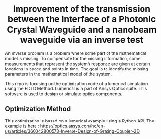 <h1 align="center">Improvement of the transmission between the interface of a Photonic Crystal Waveguide and a nanobeam waveguide via an inverse test</h1>

An inverse problem is a problem where some part of the mathematical model is missing. To compensate for the missing information, some measurements that represent the system’s response are given at certain locations in space and points in time. The goal is to identify the missing parameters in the mathematical model of the system.

This repo is focusing on the optimization code of a lumerical simulation using the FDTD Method. Lumerical is a part of Ansys Optics suite. This software is used to design or simulate optics components.

## Optimization Method

This optimization is based on a lumerical example using a Python API. The example is here : https://optics.ansys.com/hc/en-us/articles/360042800573-Inverse-Design-of-Grating-Coupler-2D
